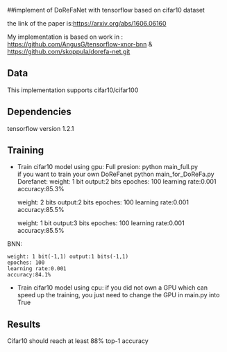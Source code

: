 ##implement of DoReFaNet with tensorflow based on cifar10 dataset


the link of the paper is:https://arxiv.org/abs/1606.06160

My implementation is based on work in : https://github.com/AngusG/tensorflow-xnor-bnn & https://github.com/skoppula/dorefa-net.git


## Data
This implementation supports cifar10/cifar100  

## Dependencies
tensorflow version 1.2.1

## Training

* Train cifar10 model using gpu:
 Full presion:
 	python main_full.py     
 if you want to train your own DoReFanet
	python main_for_DoReFa.py
 Dorefanet:
	weight: 1 bit output:2 bits
	epoches: 100
	learning rate:0.001
	accuracy:85.3%


	weight: 2 bits output:2 bits
	epoches: 100
	learning rate:0.001
	accuracy:85.5%

	weight: 1 bit output:3 bits
	epoches: 100
	learning rate:0.001
	accuracy:85.5%

BNN:

	weight: 1 bit(-1,1) output:1 bits(-1,1)
	epoches: 100
	learning rate:0.001
	accuracy:84.1%



* Train cifar10 model using cpu:
 if you did not own a GPU which can speed up the training, you just need to change the GPU in main.py into True

## Results
Cifar10 should reach at least 88% top-1 accuracy







